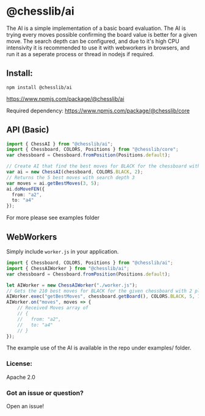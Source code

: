 # @chesslib/ai
The AI is a simple implementation of a basic board evaluation. The AI is trying every moves possible confirming the board value is better for a given move. The search depth can be configured, and due to it's high CPU intensivity it is recommended to use it with webworkers in browsers, and run it as a seperate process or thread in nodejs if required.




## Install:
`npm install @chesslib/ai`

https://www.npmjs.com/package/@chesslib/ai

Required dependency:
https://www.npmjs.com/package/@chesslib/core

## API (Basic)

```typescript
import { ChessAI } from "@chesslib/ai";
import { Chessboard, COLORS, Positions } from "@chesslib/core";
var chessboard = Chessboard.fromPosition(Positions.default);

// Create AI that find the best moves for BLACK for the chessboard with 2 players
var ai = new ChessAI(chessboard, COLORS.BLACK, 2);
// Returns the 5 best moves with search depth 3
var moves = ai.getBestMoves(3, 5);
ai.doMoveFEN({
  from: "a2",
  to: "a4"
});
```
For more please see examples folder

## WebWorkers
Simply include `worker.js` in your application.

```typescript
import { Chessboard, COLORS, Positions } from "@chesslib/ai";
import { ChessAIWorker } from "@chesslib/ai";
var chessboard = Chessboard.fromPosition(Positions.default);

let AIWorker = new ChessAIWorker("./worker.js");
// Gets the 210 best moves for BLACK for the given chessboard with 2 players and depth: 5
AIWorker.exec("getBestMoves", chessboard.getBoard(), COLORS.BLACK, 5, 10);
AIWorker.on("moves", moves => {
    // Received Moves array of 
    // {
    //   from: "a2",
    //   to: "a4"
    // }
});
```

The example use of the AI is available in the repo under examples/ folder.

### License:

Apache 2.0


### Got an issue or question?

Open an issue!
